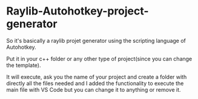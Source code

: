# Raylib-Autohotkey-project-generator

So it's basically a raylib projet generator using the scripting language of Autohotkey.

Put it in your c++ folder or any other type of project(since you can change the template).

It will execute, ask you the name of your project and create a folder with directly all the files needed and I added the functionality to execute the main file with VS Code but you can change it to anything or remove it.
